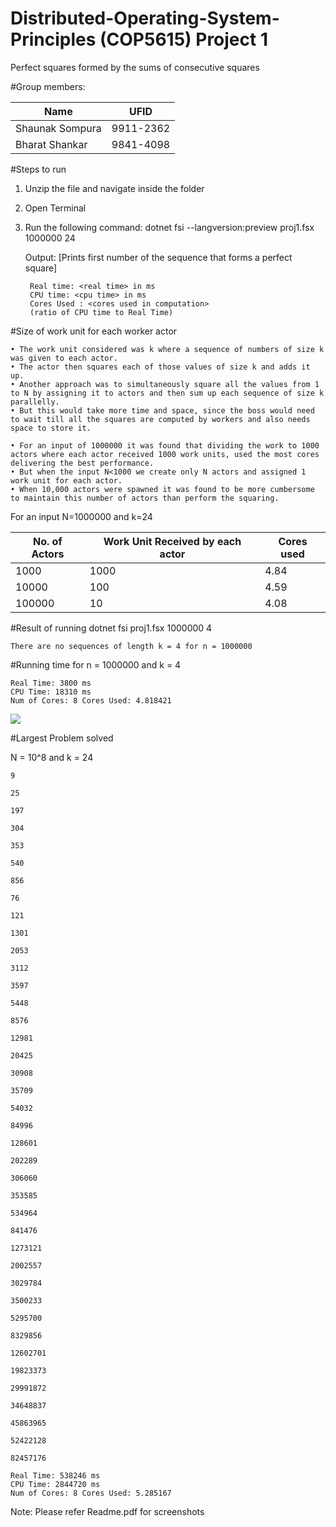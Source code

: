 # Distributed-Operating-System-Principles (COP5615) Project 1
  Perfect squares formed by the sums of consecutive squares


#Group members:

| Name            | UFID      |
|-----------------|-----------|
| Shaunak Sompura | 9911-2362 |
| Bharat Shankar  | 9841-4098 |

#Steps to run
1. Unzip the file and navigate inside the folder
2. Open Terminal
3. Run the following command: 
    dotnet fsi --langversion:preview proj1.fsx 1000000 24
  
    Output: 
        [Prints first number of the sequence that forms a perfect square]
               
        Real time: <real time> in ms
        CPU time: <cpu time> in ms
        Cores Used : <cores used in computation>
        (ratio of CPU time to Real Time)
        
        
 #Size of work unit for each worker actor
 
 
    • The work unit considered was k where a sequence of numbers of size k was given to each actor.
    • The actor then squares each of those values of size k and adds it up.
    • Another approach was to simultaneously square all the values from 1 to N by assigning it to actors and then sum up each sequence of size k parallelly.
    • But this would take more time and space, since the boss would need to wait till all the squares are computed by workers and also needs space to store it.

    • For an input of 1000000 it was found that dividing the work to 1000 actors where each actor received 1000 work units, used the most cores delivering the best performance.
    • But when the input N<1000 we create only N actors and assigned 1 work unit for each actor.
    • When 10,000 actors were spawned it was found to be more cumbersome to maintain this number of actors than perform the squaring.



For an input N=1000000 and k=24

| No. of Actors | Work Unit Received by each actor | Cores used |
|---------------|----------------------------------|------------|
| 1000          | 1000                             | 4.84       |
| 10000         | 100                              | 4.59       |
| 100000        | 10                               | 4.08       |


 
 #Result of running dotnet fsi proj1.fsx 1000000 4
    
    There are no sequences of length k = 4 for n = 1000000
    
 #Running time for n = 1000000 and k = 4
   
    Real Time: 3800 ms
    CPU Time: 18310 ms
    Num of Cores: 8 Cores Used: 4.818421
 
 ![](dosproj1.png)
 
 #Largest Problem solved
 
 N = 10^8 and k = 24
 
    9

    25

    197

    304

    353

    540

    856

    76

    121

    1301

    2053

    3112

    3597

    5448

    8576

    12981

    20425

    30908

    35709

    54032

    84996

    128601

    202289

    306060

    353585

    534964

    841476

    1273121

    2002557

    3029784

    3500233

    5295700

    8329856

    12602701

    19823373

    29991872

    34648837

    45863965

    52422128

    82457176

    Real Time: 538246 ms 
    CPU Time: 2844720 ms 
    Num of Cores: 8 Cores Used: 5.285167

 
 Note: Please refer Readme.pdf for screenshots
 
 
 
 
 
 
 
 
 
 
 
 
 
 
